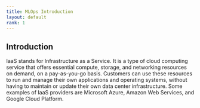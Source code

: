 ```yaml
---
title: MLOps Introduction
layout: default
rank: 1
--- 
```

## Introduction
IaaS stands for Infrastructure as a Service. It is a type of cloud computing service that offers essential compute, storage, and networking resources on demand, on a pay-as-you-go basis. Customers can use these resources to run and manage their own applications and operating systems, without having to maintain or update their own data center infrastructure. Some examples of IaaS providers are Microsoft Azure, Amazon Web Services, and Google Cloud Platform.

